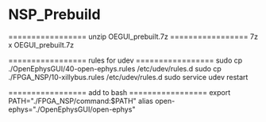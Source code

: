 # NSP_Prebuild
================= unzip OEGUI_prebuilt.7z =================
7z x OEGUI_prebuilt.7z

================= rules for udev =================
sudo cp ./OpenEphysGUI/40-open-ephys.rules /etc/udev/rules.d
sudo cp ./FPGA_NSP/10-xillybus.rules /etc/udev/rules.d
sudo service udev restart

================= add to bash =================
export PATH="./FPGA_NSP/command:$PATH"
alias open-ephys="./OpenEphysGUI/open-ephys"
